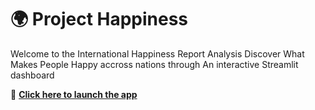 # 🌍 Project Happiness
Welcome to the International Happiness Report Analysis
Discover What Makes People Happy accross nations through  An interactive Streamlit dashboard 

🚀 **[Click here to launch the app](https://project-happiness-w2uphaq4qnzt8sicjkw6ig.streamlit.app/)**  
